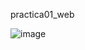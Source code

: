 ﻿practica01_web

![image](https://github.com/Einarr07/PokeApli/assets/96399138/5d735e76-8e1e-49c5-97b2-ec2dfd8b1208)
